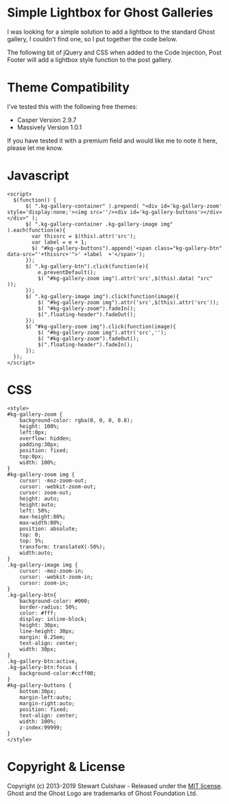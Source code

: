 # Simple Lightbox for Ghost Galleries

I was looking for a simple solution to add a lightbox to the standard Ghost gallery, I couldn't find one, so I put together the code below.

The following bit of jQuery and CSS when added to the Code Injection, Post Footer will add a lightbox style function to the post gallery.


# Theme Compatibility

I've tested this with the following free themes:

* Casper Version 2.9.7
* Massively Version 1.0.1

If you have tested it with a premium field and would like me to note it here, please let me know.

# Javascript

```
<script>
  $(function() {
      $( ".kg-gallery-container" ).prepend( "<div id='kg-gallery-zoom' style='display:none;'><img src=''/><div id='kg-gallery-buttons'></div></div>" );
      $( ".kg-gallery-container .kg-gallery-image img" ).each(function(e){
        var thissrc = $(this).attr('src');
        var label = e + 1;
        $( "#kg-gallery-buttons").append('<span class="kg-gallery-btn" data-src="'+thissrc+'">' +label  +'</span>');
      });
      $( ".kg-gallery-btn").click(function(e){
          e.preventDefault();
          $( "#kg-gallery-zoom img").attr('src',$(this).data( "src" ));
      });
      $( ".kg-gallery-image img").click(function(image){
          $( "#kg-gallery-zoom img").attr('src',$(this).attr('src'));
          $( "#kg-gallery-zoom").fadeIn();
          $(".floating-header").fadeOut();
      });
      $( "#kg-gallery-zoom img").click(function(image){
          $( "#kg-gallery-zoom img").attr('src','');
          $( "#kg-gallery-zoom").fadeOut();
          $(".floating-header").fadeIn();
      });
  });
</script>
```

# CSS

```
<style>
#kg-gallery-zoom {
    background-color: rgba(0, 0, 0, 0.8);
    height: 100%;
    left:0px;
    overflow: hidden;
    padding:30px;
    position: fixed;
    top:0px;
    width: 100%;
}
#kg-gallery-zoom img {
    cursor: -moz-zoom-out;
    cursor: -webkit-zoom-out;
    cursor: zoom-out;  
    height: auto;
    height:auto;
    left: 50%;
    max-height:80%;
    max-width:80%;
    position: absolute;
    top: 0;
    top: 5%;
    transform: translateX(-50%);
    width:auto;
}
.kg-gallery-image img {
    cursor: -moz-zoom-in;
    cursor: -webkit-zoom-in;
    cursor: zoom-in;  
}
.kg-gallery-btn{
    background-color: #000;
    border-radius: 50%;
    color: #fff;
    display: inline-block;
    height: 30px;
    line-height: 30px;
    margin: 0.25em;
    text-align: center;
    width: 30px;
}
.kg-gallery-btn:active,
.kg-gallery-btn:focus {
    background-color:#ccff00;
}
#kg-gallery-buttons {
    bottom:30px;
    margin-left:auto;
    margin-right:auto;
    position: fixed;
    text-align: center;
    width: 100%;
    z-index:99999;
}
</style>  
```

# Copyright & License

Copyright (c) 2013-2019 Stewart Culshaw - Released under the [MIT license](LICENSE). Ghost and the Ghost Logo are trademarks of Ghost Foundation Ltd.
